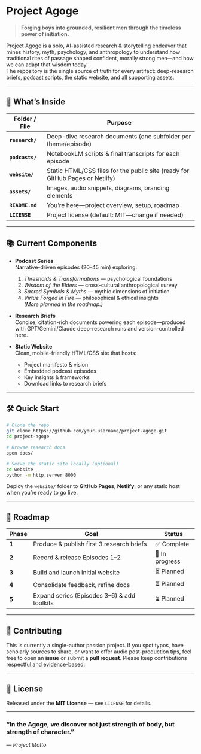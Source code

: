 # Project Agoge

> **Forging boys into grounded, resilient men through the timeless power of initiation.**

Project Agoge is a solo, AI-assisted research & storytelling endeavor that mines history, myth, psychology, and anthropology to understand how traditional rites of passage shaped confident, morally strong men—and how we can adapt that wisdom today.  
The repository is the single source of truth for every artifact: deep-research briefs, podcast scripts, the static website, and all supporting assets.

---

## 🚀 What’s Inside

| Folder / File | Purpose |
|---------------|---------|
| **`research/`** | Deep-dive research documents (one subfolder per theme/episode) |
| **`podcasts/`** | NotebookLM scripts & final transcripts for each episode |
| **`website/`** | Static HTML/CSS files for the public site (ready for GitHub Pages or Netlify) |
| **`assets/`** | Images, audio snippets, diagrams, branding elements |
| **`README.md`** | You’re here—project overview, setup, roadmap |
| **`LICENSE`** | Project license (default: MIT—change if needed) |

---

## 📚 Current Components

- **Podcast Series**  
  Narrative-driven episodes (20–45 min) exploring:
  1. *Thresholds & Transformations* — psychological foundations  
  2. *Wisdom of the Elders* — cross-cultural anthropological survey  
  3. *Sacred Symbols & Myths* — mythic dimensions of initiation  
  4. *Virtue Forged in Fire* — philosophical & ethical insights  
  *(More planned in the roadmap.)*

- **Research Briefs**  
  Concise, citation-rich documents powering each episode—produced with GPT/Gemini/Claude deep-research runs and version-controlled here.

- **Static Website**  
  Clean, mobile-friendly HTML/CSS site that hosts:
  - Project manifesto & vision
  - Embedded podcast episodes
  - Key insights & frameworks
  - Download links to research briefs

---

## 🛠️ Quick Start

```bash
# Clone the repo
git clone https://github.com/your-username/project-agoge.git
cd project-agoge

# Browse research docs
open docs/

# Serve the static site locally (optional)
cd website
python -m http.server 8000
````

Deploy the `website/` folder to **GitHub Pages**, **Netlify**, or any static host when you’re ready to go live.

---

## 🌱 Roadmap

| Phase | Goal                                        | Status         |
| ----- | ------------------------------------------- | -------------- |
| **1** | Produce & publish first 3 research briefs   | ✅ Complete     |
| **2** | Record & release Episodes 1–2               | 🔄 In progress |
| **3** | Build and launch initial website            | ⏳ Planned      |
| **4** | Consolidate feedback, refine docs           | ⏳ Planned      |
| **5** | Expand series (Episodes 3–6) & add toolkits | ⏳ Planned      |

---

## 🤝 Contributing

This is currently a single-author passion project. If you spot typos, have scholarly sources to share, or want to offer audio post-production tips, feel free to open an **issue** or submit a **pull request**.
Please keep contributions respectful and evidence-based.

---

## 📜 License

Released under the **MIT License** — see `LICENSE` for details.

---

### “In the Agoge, we discover not just strength of body, but strength of character.”

*— Project Motto*
